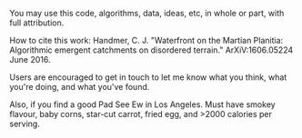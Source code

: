 You may use this code, algorithms, data, ideas, etc, in whole or part, with full attribution. 

How to cite this work:
Handmer, C. J. "Waterfront on the Martian Planitia: Algorithmic emergent catchments on disordered terrain." ArXiV:1606.05224 June 2016.

Users are encouraged to get in touch to let me know what you think, what you're doing, and what you've found. 

Also, if you find a good Pad See Ew in Los Angeles. Must have smokey flavour, baby corns, star-cut carrot, fried egg, and >2000 calories per serving.
